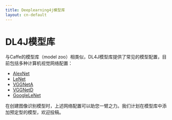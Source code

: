 ```yaml
---
title: Deeplearning4j模型库
layout: cn-default
---
```


# DL4J模型库

与Caffe的模型库（model zoo）相类似，DL4J模型库提供了常见的模型配置，目前包括多种计算机视觉网络配置：

* [AlexNet](https://github.com/deeplearning4j/dl4j-model-z/blob/master/src/main/java/org/deeplearning4j/AlexNet.java)
* [LeNet](https://github.com/deeplearning4j/dl4j-model-z/blob/master/src/main/java/org/deeplearning4j/LeNet.java)
* [VGGNetA](https://github.com/deeplearning4j/dl4j-model-z/blob/master/src/main/java/org/deeplearning4j/VGGNetA.java)
* [VGGNetD](https://github.com/deeplearning4j/dl4j-model-z/blob/master/src/main/java/org/deeplearning4j/VGGNetD.java)
* [GoogleLeNet](https://github.com/deeplearning4j/dl4j-model-z/blob/master/src/main/java/org/deeplearning4j/GoogleLeNet.java)

在创建图像识别模型时，上述网络配置可以助您一臂之力。我们计划在模型库中添加预定型的模型，欢迎投稿。
